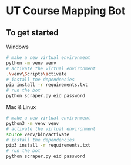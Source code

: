 # UT Course Mapping Bot

## To get started

Windows
```bash
# make a new virtual environment 
python -m venv venv
# activate the virtual environment
.\venv\Scripts\activate
# install the dependencies
pip install -r requirements.txt
# run the bot
python scraper.py eid password
```

Mac & Linux

```bash
# make a new virtual environment 
python3 -m venv venv
# activate the virtual environment
source venv/bin/activate
# install the dependencies
pip3 install -r requirements.txt
# run the bot
python scraper.py eid password
```
